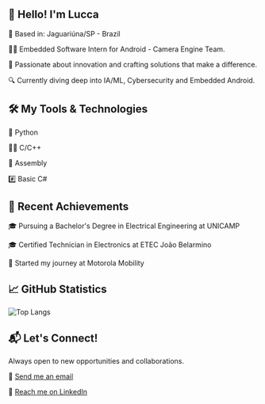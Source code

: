 ## 🌟 Hello! I'm Lucca

📍 Based in: Jaguariúna/SP - Brazil

👨‍💻 Embedded Software Intern for Android - Camera Engine Team.

🚀 Passionate about innovation and crafting solutions that make a difference.

🔍 Currently diving deep into IA/ML, Cybersecurity and Embedded Android.

## 🛠 My Tools & Technologies

🐍 Python

👨‍💻 C/C++

🦾 Assembly

#️⃣ Basic C#

## 🎉 Recent Achievements

🎓 Pursuing a Bachelor's Degree in Electrical Engineering at UNICAMP

🎓 Certified Technician in Electronics at ETEC João Belarmino

🏢 Started my journey at Motorola Mobility

## 📈 GitHub Statistics

![Top Langs](https://github-readme-stats.vercel.app/api/top-langs/?username=LuccaKG&theme=transparent&layout=compact)

## 📬 Let's Connect!

Always open to new opportunities and collaborations.

📧 [Send me an email](mailto:luccagoncalves2000@gmail.com)

🔗 [Reach me on LinkedIn](https://www.linkedin.com/in/luccagoncalves/)
